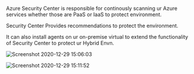Azure Security Center is responsible for continously scanning ur Azure services whether those are PaaS or IaaS to protect environment. 

Security Center Provides recommendations to protect the environment.

It can also install agents on ur on-premise virtual to extend the functionality of Security Center to protect ur Hybrid Envn.

![Screenshot 2020-12-29 15:06:03](https://user-images.githubusercontent.com/75081898/103274378-87d3a680-49e7-11eb-8df7-e0ade43a6019.png)

![Screenshot 2020-12-29 15:11:52](https://user-images.githubusercontent.com/75081898/103274712-4ee80180-49e8-11eb-94b4-2ebafeff4d6a.png)

